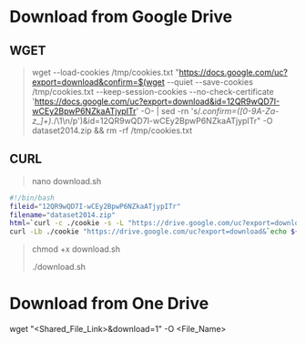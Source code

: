 # Download from Google Drive

## WGET
> wget --load-cookies /tmp/cookies.txt "https://docs.google.com/uc?export=download&confirm=$(wget --quiet --save-cookies /tmp/cookies.txt --keep-session-cookies --no-check-certificate 'https://docs.google.com/uc?export=download&id=12QR9wQD7I-wCEy2BpwP6NZkaATjypITr' -O- | sed -rn 's/.*confirm=([0-9A-Za-z_]+).*/\1\n/p')&id=12QR9wQD7I-wCEy2BpwP6NZkaATjypITr" -O dataset2014.zip && rm -rf /tmp/cookies.txt

## CURL
> nano download.sh

``` sh
#!/bin/bash
fileid="12QR9wQD7I-wCEy2BpwP6NZkaATjypITr"
filename="dataset2014.zip"
html=`curl -c ./cookie -s -L "https://drive.google.com/uc?export=download&id=${fileid}"`
curl -Lb ./cookie "https://drive.google.com/uc?export=download&`echo ${html}|grep -Po '(confirm=[a-zA-Z0-9\-_]+)'`&id=${fileid}" -o ${filename}
```

> chmod +x download.sh
>
> ./download.sh

# Download from One Drive

wget "<Shared_File_Link>&download=1" -O <File_Name>


